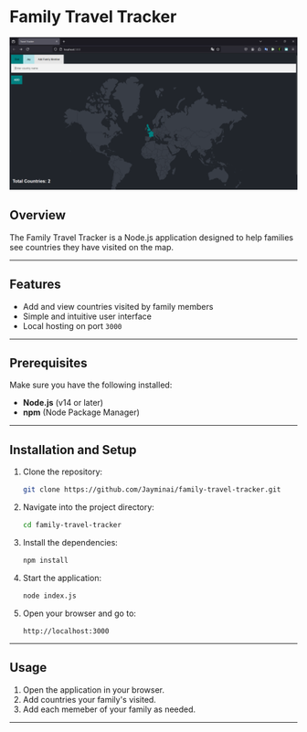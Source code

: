 # Family Travel Tracker

![Family Travel Tracker](./public/family-travel-tracker.png)

## Overview
The Family Travel Tracker is a Node.js application designed to help families see countries they have visited on the map.

---

## Features
- Add and view countries visited by family members
- Simple and intuitive user interface
- Local hosting on port `3000`

---

## Prerequisites
Make sure you have the following installed:

- **Node.js** (v14 or later)
- **npm** (Node Package Manager)

---

## Installation and Setup
1. Clone the repository:
   ```bash
   git clone https://github.com/Jayminai/family-travel-tracker.git
   ```

2. Navigate into the project directory:
   ```bash
   cd family-travel-tracker
   ```

3. Install the dependencies:
   ```bash
   npm install
   ```

4. Start the application:
   ```bash
   node index.js
   ```

5. Open your browser and go to:
   ```
   http://localhost:3000
   ```

---

## Usage
1. Open the application in your browser.
2. Add countries your family's visited.
3. Add each memeber of your family as needed.

---